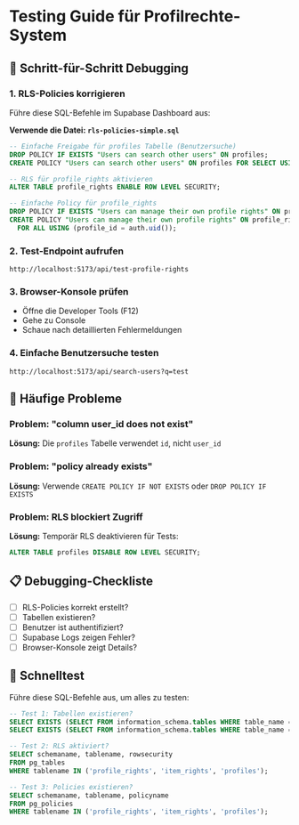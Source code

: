 # Testing Guide für Profilrechte-System

## 🔧 Schritt-für-Schritt Debugging

### 1. RLS-Policies korrigieren
Führe diese SQL-Befehle im Supabase Dashboard aus:

**Verwende die Datei: `rls-policies-simple.sql`**

```sql
-- Einfache Freigabe für profiles Tabelle (Benutzersuche)
DROP POLICY IF EXISTS "Users can search other users" ON profiles;
CREATE POLICY "Users can search other users" ON profiles FOR SELECT USING (true);

-- RLS für profile_rights aktivieren
ALTER TABLE profile_rights ENABLE ROW LEVEL SECURITY;

-- Einfache Policy für profile_rights
DROP POLICY IF EXISTS "Users can manage their own profile rights" ON profile_rights;
CREATE POLICY "Users can manage their own profile rights" ON profile_rights
  FOR ALL USING (profile_id = auth.uid());
```

### 2. Test-Endpoint aufrufen
```
http://localhost:5173/api/test-profile-rights
```

### 3. Browser-Konsole prüfen
- Öffne die Developer Tools (F12)
- Gehe zu Console
- Schaue nach detaillierten Fehlermeldungen

### 4. Einfache Benutzersuche testen
```
http://localhost:5173/api/search-users?q=test
```

## 🐛 Häufige Probleme

### Problem: "column user_id does not exist"
**Lösung:** Die `profiles` Tabelle verwendet `id`, nicht `user_id`

### Problem: "policy already exists"
**Lösung:** Verwende `CREATE POLICY IF NOT EXISTS` oder `DROP POLICY IF EXISTS`

### Problem: RLS blockiert Zugriff
**Lösung:** Temporär RLS deaktivieren für Tests:
```sql
ALTER TABLE profiles DISABLE ROW LEVEL SECURITY;
```

## 📋 Debugging-Checkliste

- [ ] RLS-Policies korrekt erstellt?
- [ ] Tabellen existieren?
- [ ] Benutzer ist authentifiziert?
- [ ] Supabase Logs zeigen Fehler?
- [ ] Browser-Konsole zeigt Details?

## 🚀 Schnelltest

Führe diese SQL-Befehle aus, um alles zu testen:

```sql
-- Test 1: Tabellen existieren?
SELECT EXISTS (SELECT FROM information_schema.tables WHERE table_name = 'profile_rights');
SELECT EXISTS (SELECT FROM information_schema.tables WHERE table_name = 'item_rights');

-- Test 2: RLS aktiviert?
SELECT schemaname, tablename, rowsecurity 
FROM pg_tables 
WHERE tablename IN ('profile_rights', 'item_rights', 'profiles');

-- Test 3: Policies existieren?
SELECT schemaname, tablename, policyname 
FROM pg_policies 
WHERE tablename IN ('profile_rights', 'item_rights', 'profiles');
```
